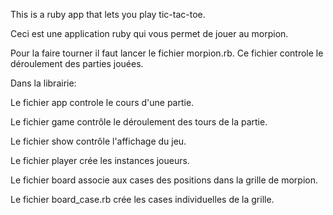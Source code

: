 This is a ruby app that lets you play tic-tac-toe.

Ceci est une application ruby qui vous permet de jouer au morpion.

Pour la faire tourner il faut lancer le fichier morpion.rb.
Ce fichier controle le déroulement des parties jouées.

Dans la librairie:

Le fichier app controle le cours d'une partie.

Le fichier game contrôle le déroulement des tours de la partie.

Le fichier show contrôle l'affichage du jeu.

Le fichier player crée les instances joueurs.

Le fichier board associe aux cases des positions dans la grille de morpion.

Le fichier board_case.rb crée les cases individuelles de la grille.


